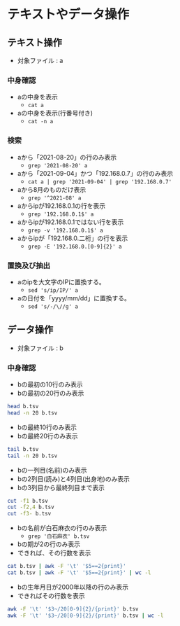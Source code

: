 # テキストやデータ操作

## テキスト操作
- 対象ファイル : a

### 中身確認
- aの中身を表示
  - `cat a`
- aの中身を表示(行番号付き)
  - `cat -n a`

### 検索
- aから「2021-08-20」の行のみ表示
  - `grep '2021-08-20' a`
- aから「2021-09-04」かつ「192.168.0.7」の行のみ表示
  - `cat a | grep '2021-09-04' | grep '192.168.0.7'`
- aから8月のものだけ表示
  - `grep '^2021-08' a`
- aからipが192.168.0.1の行を表示
  - `grep '192.168.0.1$' a`
- aからipが192.168.0.1ではない行を表示
  - `grep -v '192.168.0.1$' a`
- aからipが「192.168.0.二桁」の行を表示
  - `grep -E '192.168.0.[0-9]{2}' a`

### 置換及び抽出
- aのipを大文字のIPに置換する。
  - `sed 's/ip/IP/' a`
- aの日付を「yyyy/mm/dd」に置換する。
  - `sed 's/-/\//g' a`

## データ操作
- 対象ファイル : b

### 中身確認
- bの最初の10行のみ表示
- bの最初の20行のみ表示

```bash
head b.tsv
head -n 20 b.tsv
```

- bの最終10行のみ表示
- bの最終20行のみ表示

```bash
tail b.tsv
tail -n 20 b.tsv
```

- bの一列目(名前)のみ表示
- bの2列目(読み)と4列目(出身地)のみ表示
- bの3列目から最終列目まで表示

```bash
cut -f1 b.tsv
cut -f2,4 b.tsv
cut -f3- b.tsv
```

- bの名前が白石麻衣の行のみ表示
  - `grep '白石麻衣' b.tsv`
- bの期が2の行のみ表示
- できれば、その行数を表示

```bash
cat b.tsv | awk -F '\t' '$5==2{print}'
cat b.tsv | awk -F '\t' '$5==2{print}' | wc -l
```

- bの生年月日が2000年以降の行のみ表示
- できればその行数を表示

```bash
awk -F '\t' '$3~/20[0-9]{2}/{print}' b.tsv
awk -F '\t' '$3~/20[0-9]{2}/{print}' b.tsv | wc -l
```
